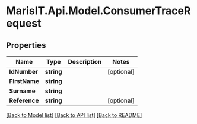 
# MarisIT.Api.Model.ConsumerTraceRequest

## Properties

Name | Type | Description | Notes
------------ | ------------- | ------------- | -------------
**IdNumber** | **string** |  | [optional] 
**FirstName** | **string** |  | 
**Surname** | **string** |  | 
**Reference** | **string** |  | [optional] 

[[Back to Model list]](../README.md#documentation-for-models)
[[Back to API list]](../README.md#documentation-for-api-endpoints)
[[Back to README]](../README.md)

